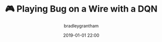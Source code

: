 ---
title: ":video_game: Playing Bug on a Wire with a DQN"
layout: post
date: 2019-01-01 22:00
tag: jekyll
image: assets/images/bg.png
headerImage: true
projects: true
hidden: true # don't count this post in blog pagination
description: "A program that can teach itself to play the online game, Bug on a Wire"
category: project
author: bradleygrantham
externalLink: https://github.com/BradleyGrantham/bug-on-a-wire
---